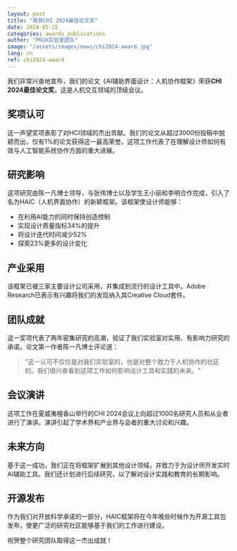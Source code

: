 ```yaml
---
layout: post
title: "荣获CHI 2024最佳论文奖"
date: 2024-05-15
categories: awards publications
author: "PKUX实验室团队"
image: "/assets/images/news/chi2024-award.jpg"
lang: cn
ref: chi2024-award
---
```


我们非常兴奋地宣布，我们的论文《AI辅助界面设计：人机协作框架》荣获**CHI 2024最佳论文奖**，这是人机交互领域的顶级会议。

## 奖项认可

这一声望奖项表彰了对HCI领域的杰出贡献。我们的论文从超过3000份投稿中脱颖而出，仅有1%的论文获得这一最高荣誉。这项工作代表了在理解设计师如何有效与人工智能系统协作方面的重大进展。

## 研究影响

这项研究由陈一凡博士领导，与张伟博士以及学生王小丽和李明合作完成，引入了名为HAIC（人机界面协作）的新颖框架。该框架使设计师能够：

- 在利用AI能力的同时保持创造控制
- 实现设计质量指标34%的提升
- 将设计迭代时间减少52%
- 探索23%更多的设计变化

## 产业采用

该框架已被三家主要设计公司采用，并集成到流行的设计工具中。Adobe Research已表示有兴趣将我们的发现纳入其Creative Cloud套件。

## 团队成就

这一奖项代表了两年密集研究的高潮，验证了我们实验室对实用、有影响力研究的承诺。论文第一作者陈一凡博士评论道：

> "这一认可不仅仅是对我们实验室的，也是对整个致力于人机协作的社区的。我们很兴奋看到这项工作如何影响设计工具和实践的未来。"

## 会议演讲

这项工作在夏威夷檀香山举行的CHI 2024会议上向超过1000名研究人员和从业者进行了演讲。演讲引起了学术界和产业界与会者的重大讨论和兴趣。

## 未来方向

基于这一成功，我们正在将框架扩展到其他设计领域，并致力于为设计师开发实时AI辅助工具。我们还计划进行后续研究，以了解对设计实践和教育的长期影响。

## 开源发布

作为我们对开放科学承诺的一部分，HAIC框架将在今年晚些时候作为开源工具包发布，使更广泛的研究社区能够基于我们的工作进行建设。

祝贺整个研究团队取得这一杰出成就！